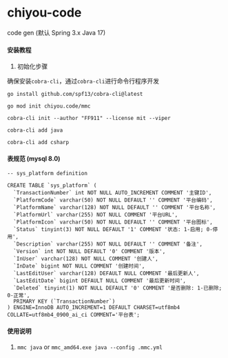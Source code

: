 # chiyou-code
code gen (默认 Spring 3.x Java 17)

#### 安装教程

1.  初始化步骤

确保安装`cobra-cli`，通过`cobra-cli`进行命令行程序开发

```shell
go install github.com/spf13/cobra-cli@latest

go mod init chiyou.code/mmc

cobra-cli init --author "FF911" --license mit --viper

cobra-cli add java

cobra-cli add csharp
```

#### 表规范 (mysql 8.0)

```
-- sys_platform definition

CREATE TABLE `sys_platform` (
  `TransactionNumber` int NOT NULL AUTO_INCREMENT COMMENT '主键ID',
  `PlatformCode` varchar(50) NOT NULL DEFAULT '' COMMENT '平台编码',
  `PlatformName` varchar(128) NOT NULL DEFAULT '' COMMENT '平台名称',
  `PlatformUrl` varchar(255) NOT NULL COMMENT '平台URL',
  `PlatformIcon` varchar(50) NOT NULL DEFAULT '' COMMENT '平台图标',
  `Status` tinyint(3) NOT NULL DEFAULT '1' COMMENT '状态: 1-启用; 0-停用',
  `Description` varchar(255) NOT NULL DEFAULT '' COMMENT '备注',
  `Version` int NOT NULL DEFAULT '0' COMMENT '版本',
  `InUser` varchar(128) NOT NULL COMMENT '创建人',
  `InDate` bigint NOT NULL COMMENT '创建时间',
  `LastEditUser` varchar(128) DEFAULT NULL COMMENT '最后更新人',
  `LastEditDate` bigint DEFAULT NULL COMMENT '最后更新时间',
  `Deleted` tinyint(1) NOT NULL DEFAULT '0' COMMENT '是否删除: 1-已删除; 0-正常',
  PRIMARY KEY (`TransactionNumber`)
) ENGINE=InnoDB AUTO_INCREMENT=1 DEFAULT CHARSET=utf8mb4 COLLATE=utf8mb4_0900_ai_ci COMMENT='平台表';
```

#### 使用说明

1.  `mmc java` or `mmc_amd64.exe java --config .mmc.yml`